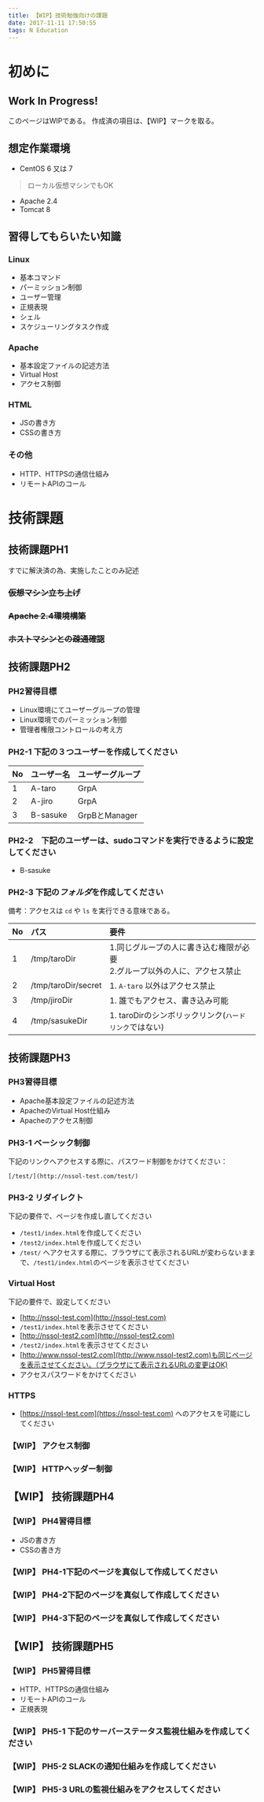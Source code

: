```yaml
---
title: 【WIP】技術勉強向けの課題
date: 2017-11-11 17:50:55
tags: N Education
---
```

# 初めに
## Work In Progress!
このページはWIPである。 作成済の項目は、【WIP】マークを取る。

## 想定作業環境
* CentOS 6 又は 7
> ローカル仮想マシンでもOK  
* Apache 2.4
* Tomcat 8

## 習得してもらいたい知識

### Linux
* 基本コマンド
* パーミッション制御
* ユーザー管理
* 正規表現
* シェル
* スケジューリングタスク作成

### Apache
* 基本設定ファイルの記述方法
* Virtual Host
* アクセス制御

### HTML
* JSの書き方
* CSSの書き方

### その他
* HTTP、HTTPSの通信仕組み
* リモートAPIのコール

# 技術課題
## 技術課題PH1
すでに解決済の為、実施したことのみ記述
### ~~仮想マシン立ち上げ~~
### ~~Apache 2.4環境構築~~
### ~~ホストマシンとの疎通確認~~

## 技術課題PH2
### PH2習得目標
* Linux環境にてユーザーグループの管理
* Linux環境でのパーミッション制御
* 管理者権限コントロールの考え方

### PH2-1 下記の３つユーザーを作成してください
|No|ユーザー名|ユーザーグループ|
|:-----|:--------|:-----------|
|1 | A-taro  | GrpA  |
|2   |A-jiro   | GrpA  |
|3   |B-sasuke   |GrpBとManager  |

### PH2-2　下記のユーザーは、sudoコマンドを実行できるように設定してください
* B-sasuke

### PH2-3 下記の*フォルダ*を作成してください
備考：アクセスは `cd` や `ls` を実行できる意味である。


|No|パス|要件|
|:-----|:--------|:-----------|
| 1  | /tmp/taroDir  | 1.同じグループの人に書き込む権限が必要 <br> 2.グループ以外の人に、アクセス禁止  |
| 2  | /tmp/taroDir/secret  | 1. `A-taro` 以外はアクセス禁止 |
| 3   | /tmp/jiroDir  | 1. 誰でもアクセス、書き込み可能  |
| 4   | /tmp/sasukeDir  | 1. taroDirのシンボリックリンク(`ハードリンク`ではない)  |

## 技術課題PH3
### PH3習得目標
* Apache基本設定ファイルの記述方法
* ApacheのVirtual Host仕組み
* Apacheのアクセス制御

### PH3-1 ベーシック制御
下記のリンクへアクセスする際に、パスワード制御をかけてください：  
```
[/test/](http://nssol-test.com/test/)
```

### PH3-2 リダイレクト
下記の要件で、ページを作成し直してください  
* `/test1/index.html`を作成してください
* `/test2/index.html`を作成してください
* `/test/` へアクセスする際に、ブラウザにて表示されるURLが変わらないままで、`/test1/index.html`のページを表示させてください

### Virtual Host
下記の要件で、設定してください
* [http://nssol-test.com](http://nssol-test.com)  
 * `/test1/index.html`を表示させてください
* [http://nssol-test2.com](http://nssol-test2.com)
 * `/test2/index.html`を表示させてください
 * [http://www.nssol-test2.com](http://www.nssol-test2.com)も同じページを表示させてください。（ブラウザにて表示されるURLの変更はOK)
 * アクセスパスワードをかけてください

### HTTPS
* [https://nssol-test.com](https://nssol-test.com) へのアクセスを可能にしてください

### 【WIP】 アクセス制御

### 【WIP】 HTTPヘッダー制御

## 【WIP】 技術課題PH4
### 【WIP】 PH4習得目標
* JSの書き方
* CSSの書き方

### 【WIP】 PH4-1下記のページを真似して作成してください
### 【WIP】 PH4-2下記のページを真似して作成してください
### 【WIP】 PH4-3下記のページを真似して作成してください

## 【WIP】 技術課題PH5
### 【WIP】 PH5習得目標
*  HTTP、HTTPSの通信仕組み
*  リモートAPIのコール
* 正規表現

### 【WIP】 PH5-1 下記のサーバーステータス監視仕組みを作成してください
### 【WIP】 PH5-2 SLACKの通知仕組みを作成してください
### 【WIP】 PH5-3 URLの監視仕組みをアクセスしてください
